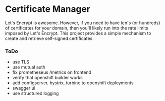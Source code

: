 # Certificate Manager

Let's Encrypt is awesome.  However, if you need to have ten's (or hundreds) of certificates for your domain,
then you'll likely run into the rate limits imposed by Let's Encrypt.  This project provides a simple mechanism
to create and retrieve self-signed certificates.

### ToDo
* use TLS
* use mutual auth
* fix prometheseus /metrics on frontend
* verify that openshift builder works
* add configserver, hystrix, turbine to openshift deployments
* swagger ui
* use structured logging
